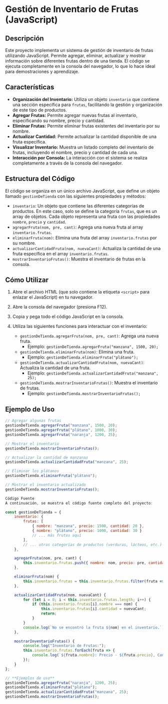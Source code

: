 # Gestión de Inventario de Frutas (JavaScript)

## Descripción

Este proyecto implementa un sistema de gestión de inventario de frutas utilizando JavaScript. Permite agregar, eliminar, actualizar y mostrar información sobre diferentes frutas dentro de una tienda. El código se ejecuta completamente en la consola del navegador, lo que lo hace ideal para demostraciones y aprendizaje.

## Características

*   **Organización del Inventario:** Utiliza un objeto `inventario` que contiene una sección específica para `frutas`, facilitando la gestión y organización de este tipo de productos.
*   **Agregar Frutas:** Permite agregar nuevas frutas al inventario, especificando su nombre, precio y cantidad.
*   **Eliminar Frutas:** Permite eliminar frutas existentes del inventario por su nombre.
*   **Actualizar Cantidad:** Permite actualizar la cantidad disponible de una fruta específica.
*   **Visualizar Inventario:** Muestra un listado completo del inventario de frutas, incluyendo el nombre, precio y cantidad de cada una.
*   **Interacción por Consola:** La interacción con el sistema se realiza completamente a través de la consola del navegador.

## Estructura del Código

El código se organiza en un único archivo JavaScript, que define un objeto llamado `gestionDeTienda` con las siguientes propiedades y métodos:

*   `inventario`: Un objeto que contiene las diferentes categorías de productos. En este caso, solo se define la categoría `frutas`, que es un array de objetos. Cada objeto representa una fruta con las propiedades `nombre`, `precio` y `cantidad`.
*   `agregarFruta(nom, pre, cant)`: Agrega una nueva fruta al array `inventario.frutas`.
*   `eliminarFruta(nom)`: Elimina una fruta del array `inventario.frutas` por su nombre.
*   `actualizarCantidadFruta(nom, nuevaCant)`: Actualiza la cantidad de una fruta específica en el array `inventario.frutas`.
*   `mostrarInventarioFrutas()`: Muestra el inventario de frutas en la consola.

## Cómo Utilizar

1.  Abre el archivo HTML (que solo contiene la etiqueta `<script>` para enlazar el JavaScript) en tu navegador.
2.  Abre la consola del navegador (presiona F12).
3.  Copia y pega todo el código JavaScript en la consola.
4.  Utiliza las siguientes funciones para interactuar con el inventario:

    *   `gestionDeTienda.agregarFruta(nom, pre, cant)`: Agrega una nueva fruta.
        *   Ejemplo: `gestionDeTienda.agregarFruta("manzana", 1500, 20);`
    *   `gestionDeTienda.eliminarFruta(nom)`: Elimina una fruta.
        *   Ejemplo: `gestionDeTienda.eliminarFruta("plátano");`
    *   `gestionDeTienda.actualizarCantidadFruta(nom, nuevaCant)`: Actualiza la cantidad de una fruta.
        *   Ejemplo: `gestionDeTienda.actualizarCantidadFruta("manzana", 25);`
    *   `gestionDeTienda.mostrarInventarioFrutas()`: Muestra el inventario de frutas.
        *   Ejemplo: `gestionDeTienda.mostrarInventarioFrutas();`

## Ejemplo de Uso

```javascript
// Agregar algunas frutas
gestionDeTienda.agregarFruta("manzana", 1500, 20);
gestionDeTienda.agregarFruta("plátano", 1000, 30);
gestionDeTienda.agregarFruta("naranja", 1200, 25);

// Mostrar el inventario
gestionDeTienda.mostrarInventarioFrutas();

// Actualizar la cantidad de manzanas
gestionDeTienda.actualizarCantidadFruta("manzana", 25);

// Eliminar los plátanos
gestionDeTienda.eliminarFruta("plátano");

// Mostrar el inventario actualizado
gestionDeTienda.mostrarInventarioFrutas();

Código Fuente
A continuación, se muestra el código fuente completo del proyecto:

const gestionDeTienda = {
    inventario: {
        frutas: [
            { nombre: "manzana", precio: 1500, cantidad: 20 },
            { nombre: "plátano", precio: 1000, cantidad: 30 }
            // ... más frutas aquí
        ],
        // ... otras categorías de productos (verduras, lácteos, etc.)
    },

    agregarFruta(nom, pre, cant) {
        this.inventario.frutas.push({ nombre: nom, precio: pre, cantidad: cant });
    },

    eliminarFruta(nom) {
        this.inventario.frutas = this.inventario.frutas.filter(fruta => fruta.nombre !== nom);
    },

    actualizarCantidadFruta(nom, nuevaCant) {
        for (let i = 0; i < this.inventario.frutas.length; i++) {
            if (this.inventario.frutas[i].nombre === nom) {
                this.inventario.frutas[i].cantidad = nuevaCant;
                return;
            }
        }
        console.log(`No se encontró la fruta ${nom} en el inventario.`);
    },

    mostrarInventarioFrutas() {
        console.log("Inventario de Frutas:");
        this.inventario.frutas.forEach(fruta => {
            console.log(`${fruta.nombre}: Precio - ${fruta.precio}, Cantidad - ${fruta.cantidad}`);
        });
    }
};

// **Ejemplos de uso**
gestionDeTienda.agregarFruta("naranja", 1200, 25);
gestionDeTienda.eliminarFruta("plátano");
gestionDeTienda.actualizarCantidadFruta("manzana", 25);
gestionDeTienda.mostrarInventarioFrutas();
